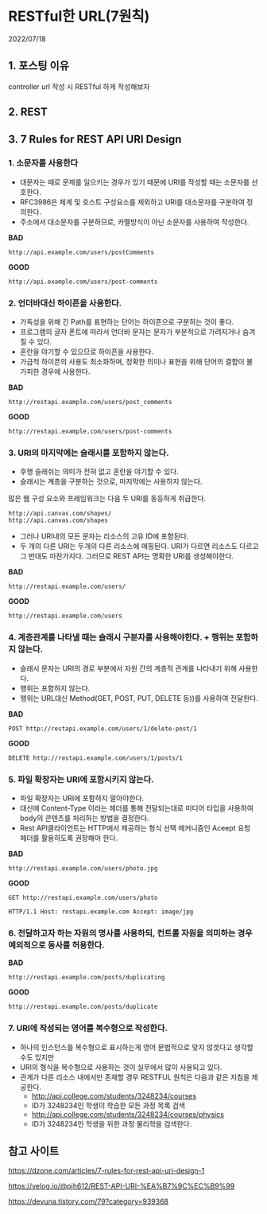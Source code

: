 # RESTful한 URL(7원칙)
2022/07/18

## 1. 포스팅 이유
controller url 작성 시 RESTful 하게 작성해보자

## 2. REST

## 3. 7 Rules for REST API URI Design
### 1. 소문자를 사용한다

- 대문자는 때로 문제를 일으키는 경우가 있기 때문에 URI를 작성할 때는 소문자를 선호한다.
- RFC3986은 체계 및 호스트 구성요소를 제외하고 URI를 대소문자를 구분하여 정의한다.
- 주소에서 대소문자를 구분하므로, 카멜방식이 아닌 소문자를 사용하여 작성한다.

**BAD**
```
http://api.example.com/users/postComments
```

**GOOD**
```
http://api.example.com/users/post-comments
```

### 2. 언더바대신 하이픈을 사용한다.

- 가독성을 위해 긴 Path를 표현하는 단어는 하이픈으로 구분하는 것이 좋다.
- 프로그램의 글자 폰트에 따라서 언더바 문자는 문자가 부분적으로 가려지거나 숨겨질 수 있다. 
- 혼란을 야기할 수 있으므로 하이픈을 사용한다.
- 가급적 하이픈의 사용도 최소화하며, 정확한 의미나 표현을 위해 단어의 결합이 불가피한 경우에 사용한다.

**BAD**
```
http://restapi.example.com/users/post_comments
```

**GOOD**
```
http://restapi.example.com/users/post-comments
```

### 3. URI의 마지막에는 슬래시를 포함하지 않는다.
- 후행 슬래쉬는 의미가 전혀 없고 혼란을 야기할 수 있다.
- 슬래시는 계층을 구분하는 것으로, 마지막에는 사용하지 않는다.

많은 웹 구성 요소와 프레임워크는 다음 두 URI를 동등하게 취급한다.
```
http://api.canvas.com/shapes/
http://api.canvas.com/shapes
```
- 그러나 URI내의 모든 문자는 리소스의 고유 ID에 포함된다.
- 두 개의 다른 URI는 두개의 다른 리소스에 매핑된다. URI가 다르면 리소스도 다르고 그 반대도 마찬가지다. 그러므로 REST API는 명확한 URI를 생성해야한다.

**BAD**
```
http://restapi.example.com/users/
```

**GOOD**
```
http://restapi.example.com/users
```

### 4. 계층관계를 나타낼 때는 슬래시 구분자를 사용해야한다. + 행위는 포함하지 않는다.
- 슬래시 문자는 URI의 경로 부분에서 자원 간의 계층적 관계를 나타내기 위해 사용한다.
- 행위는 포함하지 않는다.
- 행위는 URL대신 Method(GET, POST, PUT, DELETE 등))를 사용하여 전달한다.

**BAD**
```
POST http://restapi.example.com/users/1/delete-post/1
```

**GOOD**
```
DELETE http://restapi.example.com/users/1/posts/1
```

### 5. 파일 확장자는 URI에 포함시키지 않는다.
- 파일 확장자는 URI에 포함하지 말아야한다. 
- 대신에 Content-Type 이라는 헤더를 통해 전달되는대로 미디어 타입을 사용하여 body의 콘텐츠를 처리하는 방법을 결정한다.
- Rest API클라이언트는 HTTP에서 제공하는 형식 선택 메커니즘인 Aceept 요청 헤더를 활용하도록 권장해야 한다.

**BAD**
```
http://restapi.example.com/users/photo.jpg
```

**GOOD**
```
GET http://restapi.example.com/users/photo

HTTP/1.1 Host: restapi.example.com Accept: image/jpg
```

### 6. 전달하고자 하는 자원의 명사를 사용하되, 컨트롤 자원을 의미하는 경우 예외적으로 동사를 허용한다.

**BAD**
```
http://restapi.example.com/posts/duplicating
```

**GOOD**
```
http://restapi.example.com/posts/duplicate
```


### 7. URI에 작성되는 영어를 복수형으로 작성한다.
- 하나의 인스턴스를 복수형으로 표시하는게 영어 문법적으로 맞지 않겟다고 생각할 수도 있지만 
- URI의 형식을 복수형으로 사용하는 것이 실무에서 많이 사용되고 있다.
- 관계가 다른 리소스 내에서만 존재할 경우 RESTFUL 원칙은 다음과 같은 지침을 제공한다.
  - http://api.college.com/students/3248234/courses
  - ID가 3248234인 학생이 학습한 모든 과정 목록 검색 
  - http://api.college.com/students/3248234/courses/physics
  - ID가 3248234인 학생을 위한 과정 물리학을 검색한다.

## 참고 사이트
https://dzone.com/articles/7-rules-for-rest-api-uri-design-1

https://velog.io/@pjh612/REST-API-URI-%EA%B7%9C%EC%B9%99

https://devuna.tistory.com/79?category=939368
